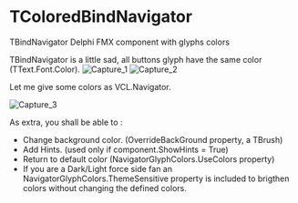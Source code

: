 # TColoredBindNavigator
TBindNavigator Delphi FMX component with glyphs colors

TBindNavigator is a little sad, all buttons glyph have the same color (TText.Font.Color). 
![Capture_1](https://github.com/user-attachments/assets/530fff4c-0c29-4d73-beb3-dbf9bc730ff6)
![Capture_2](https://github.com/user-attachments/assets/6f9e0972-9d7c-43cd-a47e-b48a7e60d6f5)

Let me give some colors as VCL.Navigator.

![Capture_3](https://github.com/user-attachments/assets/8ecfc5dc-8870-444b-b373-6fb6ca4827ef)

As extra, you shall be able to :
- Change background color. (OverrideBackGround property, a TBrush) 
- Add Hints. (used only if component.ShowHints = True)
- Return to default color (NavigatorGlyphColors.UseColors property)
- If you are a Dark/Light force side fan an NavigatorGlyphColors.ThemeSensitive property is included
  to brigthen colors without changing the defined colors.  
